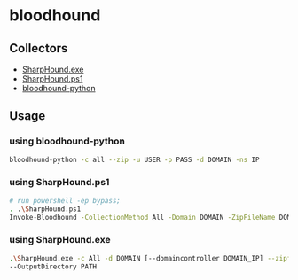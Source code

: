 # bloodhound

## Collectors

* [SharpHound.exe](https://github.com/BloodHoundAD/BloodHound/blob/master/Collectors/SharpHound.exe)
* [SharpHound.ps1](https://github.com/BloodHoundAD/BloodHound/blob/master/Collectors/SharpHound.ps1)
* [bloodhound-python](https://github.com/fox-it/BloodHound.py)

## Usage

### using bloodhound-python

```bash
bloodhound-python -c all --zip -u USER -p PASS -d DOMAIN -ns IP
```

### using SharpHound.ps1

```bash
# run powershell -ep bypass;
. .\SharpHound.ps1
Invoke-Bloodhound -CollectionMethod All -Domain DOMAIN -ZipFileName DOMAIN.zip -LDAPUser USER -LDAPPass PASS [-CollectAllProperties]
```

### using SharpHound.exe

```bash
.\SharpHound.exe -c All -d DOMAIN [--domaincontroller DOMAIN_IP] --zipfilename DOMAIN.zip --ldapusername USER --ldappassword PASS [--collectallproperties]
--OutputDirectory PATH
```